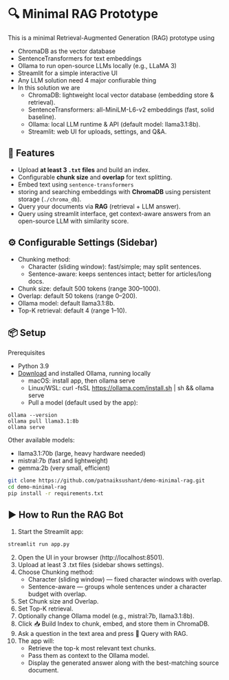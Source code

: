 # 🔍 Minimal RAG Prototype

This is a minimal Retrieval-Augmented Generation (RAG) prototype using
- ChromaDB as the vector database 
- SentenceTransformers for text embeddings 
- Ollama to run open-source LLMs locally (e.g., LLaMA 3)
- Streamlit for a simple interactive UI
- Any LLM solution need 4 major confiurable thing
- In this solution we are
  - ChromaDB: lightweight local vector database (embedding store & retrieval). 
  - SentenceTransformers: all-MiniLM-L6-v2 embeddings (fast, solid baseline). 
  - Ollama: local LLM runtime & API (default model: llama3.1:8b). 
  - Streamlit: web UI for uploads, settings, and Q&A.

## 🚀 Features
- Upload **at least 3 `.txt` files** and build an index.
- Configurable **chunk size** and **overlap** for text splitting.
- Embed text using `sentence-transformers`
- storing and searching embeddings with **ChromaDB** using persistent storage (`./chroma_db`).
- Query your documents via **RAG** (retrieval + LLM answer).
- Query using streamlit interface, get context-aware answers from an open-source LLM with similarity score.


## ⚙️ Configurable Settings (Sidebar)
- Chunking method: 
  - Character (sliding window): fast/simple; may split sentences. 
  - Sentence-aware: keeps sentences intact; better for articles/long docs.
- Chunk size: default 500 tokens (range 300–1000). 
- Overlap: default 50 tokens (range 0–200). 
- Ollama model: default llama3.1:8b. 
- Top-K retrieval: default 4 (range 1–10).

## 📦 Setup
Prerequisites
- Python 3.9 
- [Download](https://ollama.com/download) and installed Ollama, running locally
  - macOS: install app, then ollama serve
  - Linux/WSL: curl -fsSL https://ollama.com/install.sh | sh && ollama serve
  - Pull a model (default used by the app):
```commandline
ollama --version
ollama pull llama3.1:8b
ollama serve
```
Other available models:
- llama3.1:70b (large, heavy hardware needed)
- mistral:7b (fast and lightweight)
- gemma:2b (very small, efficient)

```bash
git clone https://github.com/patnaiksushant/demo-minimal-rag.git
cd demo-minimal-rag
pip install -r requirements.txt
```

## ▶️ How to Run the RAG Bot
1. Start the Streamlit app:
```bash
streamlit run app.py
```
2. Open the UI in your browser (http://localhost:8501). 
3. Upload at least 3 .txt files (sidebar shows settings). 
4. Choose Chunking method:
   - Character (sliding window) — fixed character windows with overlap. 
   - Sentence-aware — groups whole sentences under a character budget with overlap.
5. Set Chunk size and Overlap.
6. Set Top-K retrieval.
7. Optionally change Ollama model (e.g., mistral:7b, llama3.1:8b).
8. Click 📥 Build Index to chunk, embed, and store them in ChromaDB. 
9. Ask a question in the text area and press 🤖 Query with RAG. 
10. The app will:
    - Retrieve the top-k most relevant text chunks. 
    - Pass them as context to the Ollama model. 
    - Display the generated answer along with the best-matching source document.
